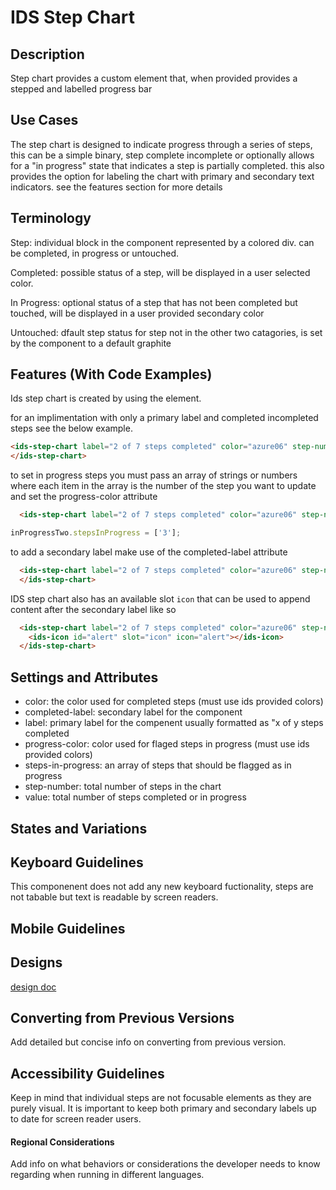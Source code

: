 # IDS Step Chart

## Description

Step chart provides a custom element <ids-step-chart></ids-step-chart> that, when provided provides a stepped and labelled progress bar

## Use Cases

The step chart is designed to indicate progress through a series of steps, this can be a simple binary, step complete incomplete or optionally allows for a "in progress" state that indicates a step is partially completed. this also provides the option for labeling the chart with primary and secondary text indicators. see the features section for more details

## Terminology

Step: individual block in the component represented by a colored div. can be completed, in progress or untouched.

Completed: possible status of a step, will be displayed in a user selected color.

In Progress: optional status of a step that has not been completed but touched, will be displayed in a user provided secondary color

Untouched: dfault step status for step not in the other two catagories, is set by the component to a default graphite

## Features (With Code Examples)

Ids step chart is created by using the <ids-step-chart> element.

for an implimentation with only a primary label and completed incompleted steps see the below example.

```html
<ids-step-chart label="2 of 7 steps completed" color="azure06" step-number="7" value="2">
</ids-step-chart>
```

to set in progress steps you must pass an array of strings or numbers where each item in the array is the number of the step you want to update and set the progress-color attribute
```html
  <ids-step-chart label="2 of 7 steps completed" color="azure06" step-number="7" value="3" completed-label="5 days overdue" progress-color="ruby02">
```

```js
inProgressTwo.stepsInProgress = ['3'];
```

to add a secondary label make use of the completed-label attribute

```html
  <ids-step-chart label="2 of 7 steps completed" color="azure06" step-number="7" value="2" completed-label="5 days remaining">
  </ids-step-chart>
```
IDS step chart also has an available slot `icon` that can be used to append content after the secondary label like so

```html
  <ids-step-chart label="2 of 7 steps completed" color="azure06" step-number="7" value="3" completed-label="5 days overdue" progress-color="ruby02">
    <ids-icon id="alert" slot="icon" icon="alert"></ids-icon>
  </ids-step-chart>
```


## Settings and Attributes

  - color: the color used for completed steps (must use ids provided colors)
  - completed-label: secondary label for the component
  - label: primary label for the compenent usually formatted as "x of y steps completed
  - progress-color: color used for flaged steps in progress (must use ids provided colors)
  - steps-in-progress: an array of steps that should be flagged as in progress
  - step-number: total number of steps in the chart
  - value: total number of steps completed or in progress

## States and Variations

## Keyboard Guidelines

This componenent does not add any new keyboard fuctionality, steps are not tabable but text is readable by screen readers.

## Mobile Guidelines

## Designs

[design doc](https://www.figma.com/file/yaJ8mJrqRRej8oTsd6iT8P/IDS-(SoHo)-Component-Library-v4.5?node-id=760%3A771)

## Converting from Previous Versions

Add detailed but concise info on converting from previous version.

## Accessibility Guidelines

Keep in mind that individual steps are not focusable elements as they are purely visual. It is important to keep both primary and secondary labels up to date for screen reader users.


#### Regional Considerations

Add info on what behaviors or considerations the developer needs to know regarding when running in different languages.
